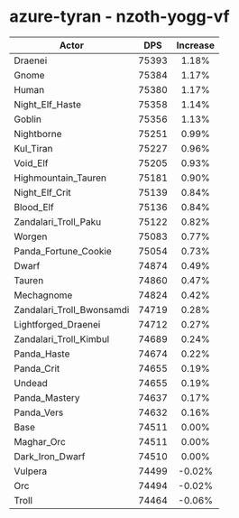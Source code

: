 # azure-tyran - nzoth-yogg-vf
| Actor | DPS | Increase |
|---|:---:|:---:|
|Draenei|75393|1.18%|
|Gnome|75384|1.17%|
|Human|75380|1.17%|
|Night_Elf_Haste|75358|1.14%|
|Goblin|75356|1.13%|
|Nightborne|75251|0.99%|
|Kul_Tiran|75227|0.96%|
|Void_Elf|75205|0.93%|
|Highmountain_Tauren|75181|0.90%|
|Night_Elf_Crit|75139|0.84%|
|Blood_Elf|75136|0.84%|
|Zandalari_Troll_Paku|75122|0.82%|
|Worgen|75083|0.77%|
|Panda_Fortune_Cookie|75054|0.73%|
|Dwarf|74874|0.49%|
|Tauren|74860|0.47%|
|Mechagnome|74824|0.42%|
|Zandalari_Troll_Bwonsamdi|74719|0.28%|
|Lightforged_Draenei|74712|0.27%|
|Zandalari_Troll_Kimbul|74689|0.24%|
|Panda_Haste|74674|0.22%|
|Panda_Crit|74655|0.19%|
|Undead|74655|0.19%|
|Panda_Mastery|74637|0.17%|
|Panda_Vers|74632|0.16%|
|Base|74511|0.00%|
|Maghar_Orc|74511|0.00%|
|Dark_Iron_Dwarf|74510|0.00%|
|Vulpera|74499|-0.02%|
|Orc|74494|-0.02%|
|Troll|74464|-0.06%|
